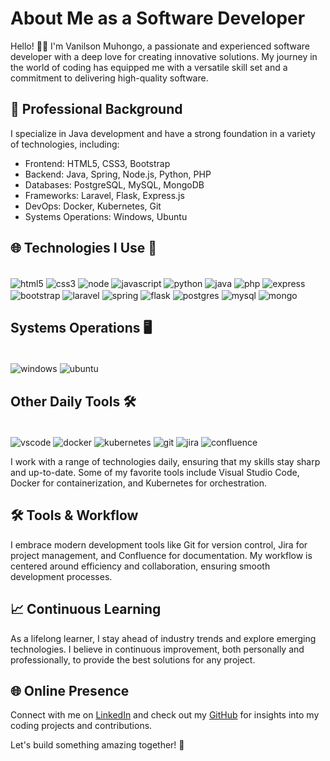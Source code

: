 # About Me as a Software Developer

Hello! 👋🏾 I'm Vanilson Muhongo, a passionate and experienced software developer with a deep love for creating innovative solutions. My journey in the world of coding has equipped me with a versatile skill set and a commitment to delivering high-quality software.

## 💼 Professional Background

I specialize in Java development and have a strong foundation in a variety of technologies, including:

- Frontend: HTML5, CSS3, Bootstrap
- Backend: Java, Spring, Node.js, Python, PHP
- Databases: PostgreSQL, MySQL, MongoDB
- Frameworks: Laravel, Flask, Express.js
- DevOps: Docker, Kubernetes, Git
- Systems Operations: Windows, Ubuntu

## 🌐 Technologies I Use 🚀

<div style="display:inline_block"><br/>
  <img align="center" alt="html5" src="https://img.shields.io/badge/HTML5-E34F26?style=for-the-badge&logo=html5&logoColor=white"/>
  <img align="center" alt="css3" src="https://img.shields.io/badge/CSS3-1572B6?style=for-the-badge&logo=css3&logoColor=white"/>
  <img align="center" alt="node" src="https://img.shields.io/badge/Node.js-43853D?style=for-the-badge&logo=node.js&logoColor=white"/>
  <img align="center" alt="javascript" src="https://img.shields.io/badge/JavaScript-323330?style=for-the-badge&logo=javascript&logoColor=F7DF1E"/>
  <img align="center" alt="python" src="https://img.shields.io/badge/Python-14354C?style=for-the-badge&logo=python&logoColor=white"/>
  <img align="center" alt="java" src="https://img.shields.io/badge/Java-ED8B00?style=for-the-badge&logo=java&logoColor=white"/>
  <img align="center" alt="php" src="https://img.shields.io/badge/PHP-777BB4?style=for-the-badge&logo=php&logoColor=white"/>
  <img align="center" alt="express" src="https://img.shields.io/badge/Express.js-404D59?style=for-the-badge"/>
  <img align="center" alt="bootstrap" src="https://img.shields.io/badge/Bootstrap-563D7C?style=for-the-badge&logo=bootstrap&logoColor=white"/>
  <img align="center" alt="laravel" src="https://img.shields.io/badge/Laravel-FF2D20?style=for-the-badge&logo=laravel&logoColor=white"/>
  <img align="center" alt="spring" src="https://img.shields.io/badge/Spring-6DB33F?style=for-the-badge&logo=spring&logoColor=white"/>
  <img align="center" alt="flask" src="https://img.shields.io/badge/Flask-000000?style=for-the-badge&logo=flask&logoColor=white"/>
  <img align="center" alt="postgres" src="https://img.shields.io/badge/PostgreSQL-316192?style=for-the-badge&logo=postgresql&logoColor=white"/>
  <img align="center" alt="mysql" src="https://img.shields.io/badge/MySQL-00000F?style=for-the-badge&logo=mysql&logoColor=white"/>
  <img align="center" alt="mongo" src="https://img.shields.io/badge/MongoDB-4EA94B?style=for-the-badge&logo=mongodb&logoColor=white"/>
</div>

## Systems Operations 🖥️

<div style="display:inline_block"><br/>
  <img align="center" alt="windows" src="https://img.shields.io/badge/Windows-0078D6?style=for-the-badge&logo=windows&logoColor=white"/>
  <img align="center" alt="ubuntu" src="https://img.shields.io/badge/Ubuntu-E95420?style=for-the-badge&logo=ubuntu&logoColor=white"/>
</div>

## Other Daily Tools 🛠️

<div style="display:inline_block"><br/>
  <img align="center" alt="vscode" src="https://img.shields.io/badge/VSCode-007ACC?style=for-the-badge&logo=visual-studio-code&logoColor=white"/>
  <img align="center" alt="docker" src="https://img.shields.io/badge/Docker-2496ED?style=for-the-badge&logo=docker&logoColor=white"/>
  <img align="center" alt="kubernetes" src="https://img.shields.io/badge/Kubernetes-326CE5?style=for-the-badge&logo=kubernetes&logoColor=white"/>
  <img align="center" alt="git" src="https://img.shields.io/badge/Git-F05032?style=for-the-badge&logo=git&logoColor=white"/>
  <img align="center" alt="jira" src="https://img.shields.io/badge/Jira-0052CC?style=for-the-badge&logo=jira&logoColor=white"/>
  <img align="center" alt="confluence" src="https://img.shields.io/badge/Confluence-172B4D?style=for-the-badge&logo=confluence&logoColor=white"/>
</div>


I work with a range of technologies daily, ensuring that my skills stay sharp and up-to-date.
Some of my favorite tools include Visual Studio Code, Docker for containerization, and Kubernetes for orchestration.

## 🛠️ Tools & Workflow

I embrace modern development tools like Git for version control, Jira for project management, and Confluence for documentation. My workflow is centered around efficiency and collaboration, ensuring smooth development processes.

## 📈 Continuous Learning

As a lifelong learner, I stay ahead of industry trends and explore emerging technologies. I believe in continuous improvement, both personally and professionally, to provide the best solutions for any project.

## 🌐 Online Presence

Connect with me on [LinkedIn](https://linkedin.com/in/vanilson-muhongo-developer) and check out my [GitHub](https://github.com/edsonwade) for insights into my coding projects and contributions.

Let's build something amazing together! 🚀
